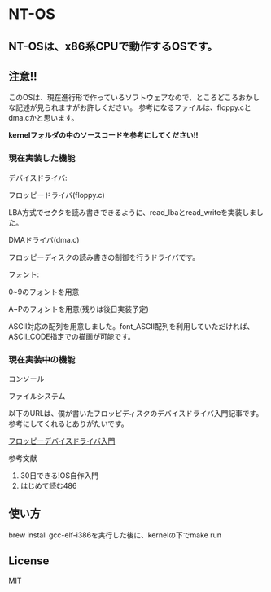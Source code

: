 # NT-OS

<h2>NT-OSは、x86系CPUで動作するOSです。</h2>

<h2>注意!!</h2>
このOSは、現在進行形で作っているソフトウェアなので、ところどころおかしな記述が見られますがお許しください。
参考になるファイルは、floppy.cとdma.cかと思います。
<p><strong>kernelフォルダの中のソースコードを参考にしてください!!</strong></p>
<h3>現在実装した機能</h3>
<p>デバイスドライバ:</p>
<p>    フロッピードライバ(floppy.c)</p>
        LBA方式でセクタを読み書きできるように、read_lbaとread_writeを実装しました。
<p>DMAドライバ(dma.c)</p>
フロッピーディスクの読み書きの制御を行うドライバです。       
        
      
<p>フォント:</p>
    <p>0~9のフォントを用意</p>
    <p>A~Pのフォントを用意(残りは後日実装予定)</p>
    <p>ASCII対応の配列を用意しました。font_ASCII配列を利用していただければ、ASCII_CODE指定での描画が可能です。</p>
    
<h3>現在実装中の機能</h3>
    <p>コンソール</p>
    <p>ファイルシステム</p>
    
<p>以下のURLは、僕が書いたフロッピディスクのデバイスドライバ入門記事です。参考にしてくれるとありがたいです。</p>
<p><a href="https://qiita.com/tetutetuman/items/50731863c08ddc307742">フロッピーデバイスドライバ入門</a></p>

参考文献
1.  30日できる!OS自作入門
2.  はじめて読む486

<h2>使い方</h2>
</p>brew install gcc-elf-i386を実行した後に、kernelの下でmake run</p>

## License
MIT
